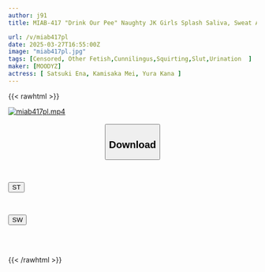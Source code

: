 ```yaml
---
author: j91
title: MIAB-417 "Drink Our Pee" Naughty JK Girls Splash Saliva, Sweat And Bodily Fluids On You! Sweet And Sadistic Holy Water Harem School Ena Satsuki Mei Uesaka Kana Yura

url: /v/miab417pl
date: 2025-03-27T16:55:00Z
image: "miab417pl.jpg"
tags: [Censored, Other Fetish,Cunnilingus,Squirting,Slut,Urination	]
maker: [MOODYZ]
actress: [ Satsuki Ena, Kamisaka Mei, Yura Kana ]
---
```



{{< rawhtml >}}

<div class="video" data-videoid="MXVXRWZVjWtwjD">
    <a href="javascript:;">
        <img src="/v/miab417pl/miab417pl.jpg" width="WIDTH" height="HEIGHT" alt="miab417pl.mp4" loading="lazy">
    </a>
</div>

<script type="text/javascript" src="https://j91.asia/asset/on-demand-st.js"></script>

<br>
  <link rel="stylesheet" href="https://j91.asia/asset/bs5.css">
  
  <center>
  <button class="btn btn-primary" type="button" data-bs-toggle="collapse" data-bs-target=".multi-collapse" aria-expanded="false" aria-controls="multiCollapseExample1 multiCollapseExample2"><h2>Download</h2></button></center>
</p>
<div class="row">
  <div class="col">
    <div class="collapse multi-collapse" id="multiCollapseExample1">
      <div class="card card-body">
	      	      <br>
<div class="buttons">  
<p><a href="/v/miab417pl/st.html" target="_blank"><button class="btn-hover color-3"><i class="fa fa-download"></i> ST</button></a></p></div>
    </div>
  </div>
</div>
  <div class="col">
    <div class="collapse multi-collapse" id="multiCollapseExample2">
      <div class="card card-body">
	      <br>
<div class="buttons">
<p><a href="/v/miab417pl/sw.html" target="_blank"><button class="btn-hover color-2"><i class="fa fa-download"></i> SW</button></a></p></div>
<br><br>
      </div>
    </div>
  </div>
</div>

{{< /rawhtml >}}